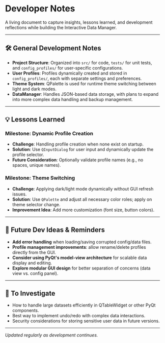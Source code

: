 # Developer Notes

A living document to capture insights, lessons learned, and development reflections while building the Interactive Data Manager.

---

## 🛠 General Development Notes

- **Project Structure**: Organized into `src/` for code, `tests/` for unit tests, and `config_profiles/` for user-specific configurations.
- **User Profiles**: Profiles dynamically created and stored in `config_profiles/`, each with separate settings and preferences.
- **Theme System**: QPalette is used for runtime theme switching between light and dark modes.
- **DataManager**: Handles JSON-based data storage, with plans to expand into more complex data handling and backup management.

---

## 💡 Lessons Learned

### Milestone: Dynamic Profile Creation
- **Challenge**: Handling profile creation when none exist on startup.
- **Solution**: Use `QInputDialog` for user input and dynamically update the profile selector.
- **Future Consideration**: Optionally validate profile names (e.g., no spaces, unique names).

### Milestone: Theme Switching
- **Challenge**: Applying dark/light mode dynamically without GUI refresh issues.
- **Solution**: Use `QPalette` and adjust all necessary color roles; apply on theme selector change.
- **Improvement Idea**: Add more customization (font size, button colors).

---

## 🚀 Future Dev Ideas & Reminders

- **Add error handling** when loading/saving corrupted config/data files.
- **Profile management improvements**: allow rename/delete profiles directly from the GUI.
- **Consider using PyQt's model-view architecture** for scalable data display and editing.
- **Explore modular GUI design** for better separation of concerns (data view vs. config panel).

---

## 🔧 To Investigate

- How to handle large datasets efficiently in QTableWidget or other PyQt components.
- Best way to implement undo/redo with complex data interactions.
- Security considerations for storing sensitive user data in future versions.

---

_Updated regularly as development continues._
